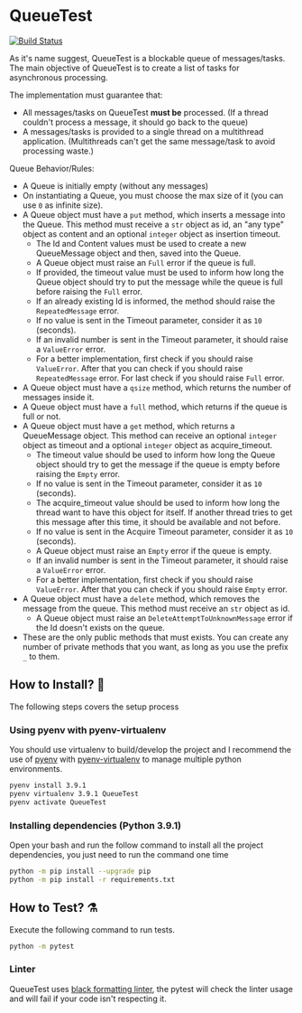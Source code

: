 # QueueTest

[![Build Status](https://img.shields.io/badge/Python-3.9.1-blue)](https://img.shields.io/badge/Python-3.9.1-blue)

As it's name suggest, QueueTest is a blockable queue of messages/tasks.
The main objective of QueueTest is to create a list of tasks for asynchronous processing.

The implementation must guarantee that:
- All messages/tasks on QueueTest **must be** processed. (If a thread couldn't process a message, it should go back to the queue)
- A messages/tasks is provided to a single thread on a multithread application. (Multithreads can't get the same message/task to avoid processing waste.)

Queue Behavior/Rules:
- A Queue is initially empty (without any messages)
- On instantiating a Queue, you must choose the max size of it (you can use `0` as infinite size).
- A Queue object must have a `put` method, which inserts a message into the Queue. This method must receive a `str` object as id, an "any type" object as content and an optional `integer` object as insertion timeout.
    - The Id and Content values must be used to create a new QueueMessage object and then, saved into the Queue.
    - A Queue object must raise an `Full` error if the queue is full.
    - If provided, the timeout value must be used to inform how long the Queue object should try to put the message while the queue is full before raising the `Full` error.
    - If an already existing Id is informed, the method should raise the `RepeatedMessage` error.
    - If no value is sent in the Timeout parameter, consider it as `10` (seconds).
    - If an invalid number is sent in the Timeout parameter, it should raise a `ValueError` error.
    - For a better implementation, first check if you should raise `ValueError`. After that you can check if you should raise `RepeatedMessage` error. For last check if you should raise `Full` error.
- A Queue object must have a `qsize` method, which returns the number of messages inside it.
- A Queue object must have a `full` method, which returns if the queue is full or not.
- A Queue object must have a `get` method, which returns a QueueMessage object. This method can receive an optional `integer` object as timeout and a optional `integer` object as acquire_timeout.
    - The timeout value should be used to inform how long the Queue object should try to get the message if the queue is empty before raising the `Empty` error.
    - If no value is sent in the Timeout parameter, consider it as `10` (seconds).
    - The acquire_timeout value should be used to inform how long the thread want to have this object for itself. If another thread tries to get this message after this time, it should be available and not before.
    - If no value is sent in the Acquire Timeout parameter, consider it as `10` (seconds).
    - A Queue object must raise an `Empty` error if the queue is empty.
    - If an invalid number is sent in the Timeout parameter, it should raise a `ValueError` error.
    - For a better implementation, first check if you should raise `ValueError`. After that you can check if you should raise `Empty` error.
- A Queue object must have a `delete` method, which removes the message from the queue. This method must receive an `str` object as id.
    - A Queue object must raise an `DeleteAttemptToUnknownMessage` error if the Id doesn't exists on the queue.
- These are the only public methods that must exists. You can create any number of private methods that you want, as long as you use the prefix `_` to them.

## How to Install? 🤘

The following steps covers the setup process

### Using pyenv with pyenv-virtualenv

You should use virtualenv to build/develop the project and I recommend the use of [pyenv](https://github.com/pyenv/pyenv) with [pyenv-virtualenv](https://github.com/pyenv/pyenv-virtualenv) to manage multiple python environments.

```bash
pyenv install 3.9.1
pyenv virtualenv 3.9.1 QueueTest
pyenv activate QueueTest
```
### Installing dependencies (Python 3.9.1)

Open your bash and run the follow command to install all the project dependencies, you just need to run the command one time

```bash
python -m pip install --upgrade pip
python -m pip install -r requirements.txt
```
## How to Test? ⚗️

Execute the following command to run tests.

```bash
python -m pytest
```

### Linter

QueueTest uses [black formatting linter](https://github.com/psf/black), the pytest will check the linter usage and will fail if your code isn't respecting it.
